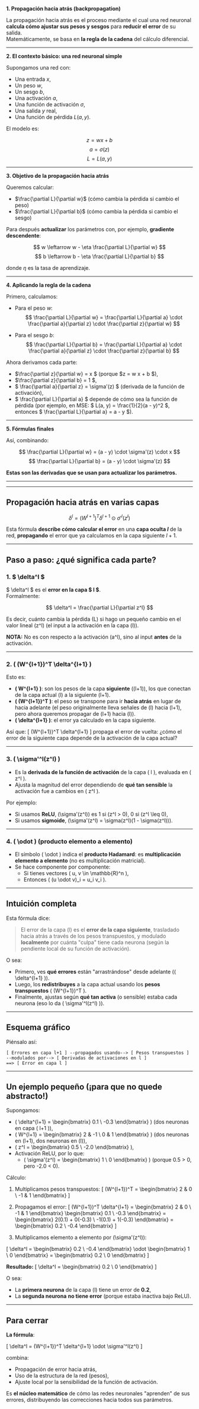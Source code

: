 **1. Propagación hacia atrás (backpropagation)**

La propagación hacia atrás es el proceso mediante el cual una red neuronal **calcula cómo ajustar sus pesos y sesgos** para **reducir el error** de su salida.  
Matemáticamente, se basa en **la regla de la cadena** del cálculo diferencial.

---

**2. El contexto básico: una red neuronal simple**

Supongamos una red con:
- Una entrada $x$,
- Un peso $w$,
- Un sesgo $b$,
- Una activación $a$,
- Una función de activación $\sigma$,
- Una salida $y$ real,
- Una función de pérdida $L(a, y)$.

El modelo es:

$$
z = w x + b
$$
$$
a = \sigma(z)
$$
$$
L = L(a, y)
$$

---

**3. Objetivo de la propagación hacia atrás**

Queremos calcular:
- $\frac{\partial L}{\partial w}$ (cómo cambia la pérdida si cambio el peso)
- $\frac{\partial L}{\partial b}$ (cómo cambia la pérdida si cambio el sesgo)

Para después **actualizar** los parámetros con, por ejemplo, **gradiente descendente**:

$$
w \leftarrow w - \eta \frac{\partial L}{\partial w}
$$
$$
b \leftarrow b - \eta \frac{\partial L}{\partial b}
$$

donde $\eta$ es la tasa de aprendizaje.

---

**4. Aplicando la regla de la cadena**

Primero, calculamos:

- Para el peso $w$:
$$
\frac{\partial L}{\partial w} = \frac{\partial L}{\partial a} \cdot \frac{\partial a}{\partial z} \cdot \frac{\partial z}{\partial w}
$$

- Para el sesgo $b$:
$$
\frac{\partial L}{\partial b} = \frac{\partial L}{\partial a} \cdot \frac{\partial a}{\partial z} \cdot \frac{\partial z}{\partial b}
$$

Ahora derivamos cada parte:

- $\frac{\partial z}{\partial w} = x $ (porque $z = w x + b $),
- $\frac{\partial z}{\partial b} = 1 $,
- $ \frac{\partial a}{\partial z} = \sigma'(z) $ (derivada de la función de activación),
- $ \frac{\partial L}{\partial a} $ depende de cómo sea la función de pérdida (por ejemplo, en MSE: $ L(a, y) = \frac{1}{2}(a - y)^2 $, entonces $ \frac{\partial L}{\partial a} = a - y $).

---

**5. Fórmulas finales**

Así, combinando:

$$
\frac{\partial L}{\partial w} = (a - y) \cdot \sigma'(z) \cdot x
$$
$$
\frac{\partial L}{\partial b} = (a - y) \cdot \sigma'(z)
$$

**Estas son las derivadas que se usan para actualizar los parámetros.**

---
---

## Propagación hacia atrás en varias capas

$$
\delta^l = (W^{l+1})^T \delta^{l+1} \odot \sigma'^l(z^l)
$$

Esta fórmula **describe cómo calcular el error** en una **capa oculta $l$** de la red, **propagando** el error que ya calculamos en la capa siguiente $l+1$.

---

## Paso a paso: ¿qué significa cada parte?

### 1. $ \delta^l $

$ \delta^l $ es el **error en la capa $ l $**.  
Formalmente:

$$
\delta^l = \frac{\partial L}{\partial z^l}
$$

Es decir, cuánto cambia la pérdida \(L\) si hago un pequeño cambio en el valor lineal \(z^l\) (el input a la activación en la capa \(l\)).

**NOTA:** No es con respecto a la activación \(a^l\), sino al input **antes** de la activación.

---

### 2. \( (W^{l+1})^T \delta^{l+1} \)

Esto es:

- **\( W^{l+1} \)**: son los pesos de la capa **siguiente** (\(l+1\)), los que conectan de la capa actual \(l\) a la siguiente \(l+1\).
- **\( (W^{l+1})^T \)**: el peso se transpone para ir **hacia atrás** en lugar de hacia adelante (el peso originalmente lleva señales de \(l\) hacia \(l+1\), pero ahora queremos propagar de \(l+1\) hacia \(l\)).
- **\( \delta^{l+1} \)**: el error ya calculado en la capa siguiente.

Así que:
\[
(W^{l+1})^T \delta^{l+1}
\]
propaga el error de vuelta: ¿cómo el error de la siguiente capa depende de la activación de la capa actual?

---

### 3. \( \sigma'^l(z^l) \)

- Es la **derivada de la función de activación** de la capa \( l \), evaluada en \( z^l \).
- Ajusta la magnitud del error dependiendo de **qué tan sensible** la activación fue a cambios en \( z^l \).

Por ejemplo:
- Si usamos **ReLU**, \(\sigma'(z^l)\) es 1 si \(z^l > 0\), 0 si \(z^l \leq 0\),
- Si usamos **sigmoide**, \(\sigma'(z^l) = \sigma(z^l)(1 - \sigma(z^l))\).

---

### 4. \( \odot \) (producto elemento a elemento)

- El símbolo \( \odot \) indica el **producto Hadamard**: es **multiplicación elemento a elemento** (no es multiplicación matricial).
- Se hace componente por componente:
  - Si tienes vectores \( u, v \in \mathbb{R}^n \),
  - Entonces \( (u \odot v)_i = u_i v_i \).

---

## Intuición completa

Esta fórmula dice:

> El error de la capa \(l\) es el **error de la capa siguiente**, trasladado hacia atrás a través de los pesos transpuestos, y modulado **localmente** por cuánta "culpa" tiene cada neurona (según la pendiente local de su función de activación).

O sea:
- Primero, ves **qué errores** están "arrastrándose" desde adelante (\( \delta^{l+1} \)).
- Luego, los **redistribuyes** a la capa actual usando los **pesos transpuestos** \( (W^{l+1})^T \).
- Finalmente, ajustas según **qué tan activa** (o sensible) estaba cada neurona (eso lo da \( \sigma'^l(z^l) \)).

---

## Esquema gráfico

Piénsalo así:

```plaintext
[ Errores en capa l+1 ] --propagados usando--> [ Pesos transpuestos ] 
--modulados por--> [ Derivadas de activaciones en l ] 
==> [ Error en capa l ]
```

---

## Un ejemplo pequeño (¡para que no quede abstracto!)

Supongamos:

- \( \delta^{l+1} = \begin{bmatrix} 0.1 \\ -0.3 \end{bmatrix} \) (dos neuronas en capa \( l+1 \)),
- \( W^{l+1} = \begin{bmatrix} 2 & -1 \\ 0 & 1 \end{bmatrix} \) (dos neuronas en \(l+1\), dos neuronas en \(l\)),
- \( z^l = \begin{bmatrix} 0.5 \\ -2.0 \end{bmatrix} \),
- Activación ReLU, por lo que:
  - \( \sigma'(z^l) = \begin{bmatrix} 1 \\ 0 \end{bmatrix} \) (porque 0.5 > 0, pero -2.0 < 0).

Cálculo:

1. Multiplicamos pesos transpuestos:
\[
(W^{l+1})^T = \begin{bmatrix} 2 & 0 \\ -1 & 1 \end{bmatrix}
\]

2. Propagamos el error:
\[
(W^{l+1})^T \delta^{l+1} = \begin{bmatrix} 2 & 0 \\ -1 & 1 \end{bmatrix} \begin{bmatrix} 0.1 \\ -0.3 \end{bmatrix} = \begin{bmatrix} 2(0.1) + 0(-0.3) \\ -1(0.1) + 1(-0.3) \end{bmatrix} = \begin{bmatrix} 0.2 \\ -0.4 \end{bmatrix}
\]

3. Multiplicamos elemento a elemento por \(\sigma'(z^l)\):

\[
\delta^l = \begin{bmatrix} 0.2 \\ -0.4 \end{bmatrix} \odot \begin{bmatrix} 1 \\ 0 \end{bmatrix} = \begin{bmatrix} 0.2 \\ 0 \end{bmatrix}
\]

**Resultado:**
\[
\delta^l = \begin{bmatrix} 0.2 \\ 0 \end{bmatrix}
\]

O sea:
- La **primera neurona** de la capa \(l\) tiene un error de **0.2**,
- La **segunda neurona** **no tiene error** (porque estaba inactiva bajo ReLU).

---

## Para cerrar

**La fórmula**:

\[
\delta^l = (W^{l+1})^T \delta^{l+1} \odot \sigma'^l(z^l)
\]

combina:
- Propagación de error hacia atrás,
- Uso de la estructura de la red (pesos),
- Ajuste local por la sensibilidad de la función de activación.

Es **el núcleo matemático** de cómo las redes neuronales "aprenden" de sus errores, distribuyendo las correcciones hacia todos sus parámetros.



